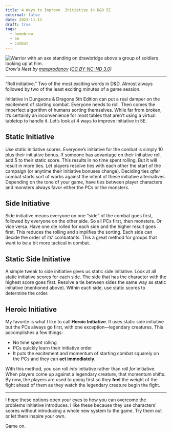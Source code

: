 ```yaml
---
title: 4 Ways to Improve  Initiative in D&D 5E
external: false
date: 2023-11-11
draft: true
tags:
  - homebrew
  - 5e
  - combat
---
```


![Warrior with an axe standing on drawbridge above a group of soldiers looking up at him.](/images/crow_s_nest_by_maxprodanov_dc767gq.jpg)
*Crow's Nest by [maxprodanov](https://www.deviantart.com/maxprodanov/art/Crow-s-Nest-737641034) ([CC BY-NC-ND 3.0](https://creativecommons.org/licenses/by-nc-nd/3.0/))*

---

“Roll initiative.” Two of the most exciting words in D&D. Almost always followed by two of the least exciting minutes of a game session. 

Initiative in Dungeons & Dragons 5th Edition can put a real damper on the excitement of starting combat. Everyone needs to roll. Then comes the imperfect algorithm of humans sorting themselves. While far from broken, it’s certainly an inconvenience for most tables that aren’t using a virtual tabletop to handle it. Let’s look at 4 ways to improve initiative in 5E.

## Static Initiative
Use static initiative scores. Everyone’s initiative for the combat is simply 10 plus their initiative bonus. If someone has advantage on their initiative roll, add 5 to their static score. This results in no time spent rolling. But it will result in more ties. Let players resolve ties with each other the start of the campaign (or anytime their initiative bonuses change). Deciding ties *after* combat starts sort of works against the intent of these initiative alternatives. Depending on the tone of your game, have ties between player characters and monsters always favor either the PCs or the monsters. 

## Side Initiative 
Side initiative means everyone on one “side” of the combat goes first, followed by everyone on the other side. So all PCs first, then monsters. Or vice versa. Have one die rolled for each side and the higher result goes first. This reduces the rolling and simplifies the sorting. Each side can decide the order of its’ combatants. This a great method for groups that want to be a bit more tactical in combat.

## Static Side Initiative
A simple tweak to side initiative gives us static side initiative. Look at all static initiative scores for each side. The side that has the character with the highest score goes first. Resolve a tie between sides the same way as static initiative (mentioned above). Within each side, use static scores to determine the order.

## Heroic Initiative
My favorite is what I like to call **Heroic Initiative**. It uses static side initiative but the PCs always go first, with one exception—legendary creatures. This accomplishes a few things:
- No time spent rolling
- PCs quickly learn their initiative order
- It puts the excitement and momentum of starting combat squarely on the PCs and they can **act immediately**.

With this method, you can roll *into* initiative rather than roll *for* initiative. When players come up against a legendary creature, that momentum shifts. By now, the players are used to going first so they **feel** the weight of the fight ahead of them as they watch the legendary creature begin the fight.

---

I hope these options open your eyes to how you can overcome the problems initiative introduces. I like these because they use characters’ scores without introducing a whole new system to the game. Try them out or let them inspire your own.

Game on.